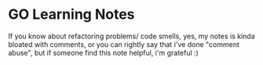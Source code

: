 # GO Learning Notes
If you know about refactoring problems/ code smells, yes, my notes is kinda bloated with comments, or you can rightly say that i've done "comment abuse", but if someone find this note helpful, i'm grateful :)
